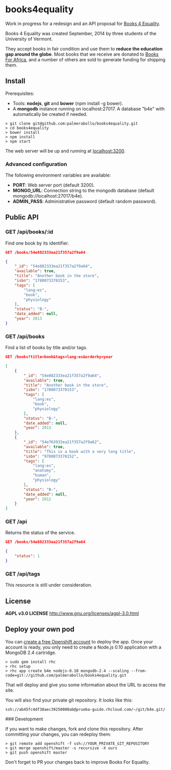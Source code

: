 # books4equality

Work in progress for a redesign and an API proposal for [Books 4 Equality](http://www.books4equality.com).

Books 4 Equality was created September, 2014 by three students of the University of Vermont.

They accept books in fair condition and use them to **reduce the education gap around the globe**.
Most books that we receive are donated to [Books For Africa](http://www.booksforafrica.org/), and
a number of others are sold to generate funding for shipping them.

## Install

Prerequisites:
- Tools: **nodejs**, **git** and **bower** (npm install -g bower).
- A **mongodb** instance running on localhost:27017. A database "b4e" with automatically be created if needed.

```
> git clone git@github.com:palmerabollo/books4equality.git
> cd books4equality
> bower install
> npm install
> npm start
```

The web server will be up and running at [localhost:3200](http://localhost:3200).

### Advanced configuration

The following environment variables are available:

* **PORT**: Web server port (default 3200).
* **MONGO_URL**: Connection string to the mongodb database (default mongodb://localhost:27017/b4e).
* **ADMIN_PASS**: Administrative password (default random password).

## Public API

### GET /api/books/:id

Find one book by its identifier.

```json
GET /books/54e882333ea21f357a2f9a64

{
    "_id": "54e882333ea21f357a2f9a64",
    "available": true,
    "title": "Another book in the store",
    "isbn": "1780073378153",
    "tags": [
        "lang:es",
        "book",
        "physiology"
    ],
    "status": "B-",
    "date_added": null,
    "year": 2013
}
```

### GET /api/books

Find a list of books by title and/or tags.

```json
GET /books?title=book&tags=lang:es&orderby=year

[
    {
        "_id": "54e882333ea21f357a2f9a64",
        "available": true,
        "title": "Another book in the store",
        "isbn": "1780073378153",
        "tags": [
            "lang:es",
            "book",
            "physiology"
        ],
        "status": "B-",
        "date_added": null,
        "year": 2013
    },
    {
        "_id": "54e763933ea21f357a2f9a62",
        "available": true,
        "title": "This is a book with a very long title",
        "isbn": "9780073378152",
        "tags": [
            "lang:es",
            "anatomy",
            "human",
            "physiology"
        ],
        "status": "B-",
        "date_added": null,
        "year": 2012
    }
]
```

### GET /api

Returns the status of the service.

```json
GET /books/54e882333ea21f357a2f9a64

{
    "status": 1
}
```

### GET /api/tags

This resource is still under consideration.

## License

**AGPL v3.0 LICENSE**
http://www.gnu.org/licenses/agpl-3.0.html

## Deploy your own pod

You can [create a free Openshift account](https://www.openshift.com/app/account/new) to deploy the app.
Once your account is ready, you only need to create a Node.js 0.10 application with a MongoDB 2.4 cartridge.

```
> sudo gem install rhc
> rhc setup
> rhc app create b4e nodejs-0.10 mongodb-2.4 --scaling --from-code=git://github.com/palmerabollo/books4equality.git
```

That will deploy and give you some information about the URL to access the site.

You will also find your private git repository. It looks like this:

```
ssh://ab45fc4df38aec39250000ab@prueba-guido.rhcloud.com/~/git/b4e.git/
```

### Development

If you want to make changes, fork and clone this repository.
After committing your changes, you can redeploy them:

```
> git remote add openshift -f ssh://YOUR_PRIVATE_GIT_REPOSITORY
> git merge openshift/master -s recursive -X ours
> git push openshift master
```

Don't forget to PR your changes back to improve Books For Equality.
